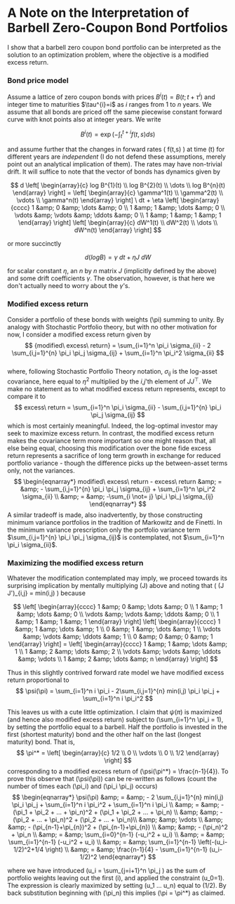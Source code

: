 
# A Note on the Interpretation of Barbell Zero-Coupon Bond Portfolios

I show that a barbell zero coupon bond portfolio can be interpreted as the solution to an optimization problem, where the objective is a modified excess return. 

### Bond price model

Assume a lattice of zero coupon bonds with prices $B^i(t) = B(t;t+\tau^{i})$ and integer time to maturities $\tau^{i}=i\$ as $i$ ranges from $1$ to $n$ years. We assume that all bonds are priced off the same piecewise constant forward curve with knot points also at integer years. We write 

$$
    B^{i}(t) = \exp\left(- \int_t^{t+i} f(t,s) ds \right)
$$

and assume further that the changes in forward rates \( f(t,s) \) at time \(t\) for different years are *independent* (I do not defend these assumptions, merely point out an analytical implication of them). The rates may have non-trivial drift. It will suffice to note that the vector of bonds has dynamics given by

$$
   d \left[ \begin{array}{c} log B^{1}(t) \\ 
                             log B^{2}(t) \\ 
                             \dots  \\
                             log B^{n}(t) 
     \end{array} \right] = \left[
                \begin{array}{c} 
                         \gamma^1(t) \\ 
                         \gamma^2(t) \\
                         \vdots \\
                         \gamma^n(t)
           \end{array}
  \right] \ dt 
    +  \eta \left[ \begin{array}{cccc} 1 &amp; 0 &amp; \dots &amp; 0 \\ 
                                  1 &amp; 1 &amp; \dots &amp; 0 \\
                                  \vdots &amp; \vdots &amp; \ddots &amp; 0 \\
                                  1 &amp; 1 &amp; 1 &amp; 1 
         \end{array} \right] 
      \left[ \begin{array}{c} dW^1(t) \\ 
                              dW^2(t) \\ 
                             \dots  \\
                              dW^n(t)
         \end{array} \right] 
$$

or more succinctly

$$
   d (log B) = \gamma \ dt + \eta J \ dW
$$

for scalar constant $\eta$, an $n$ by $n$ matrix $J$ (implicitly defined by the above) and some drift coefficients $\gamma$. The observation, however, is that here we don't actually need to worry about the $\gamma$'s. 

### Modified excess return 

Consider a portfolio of these bonds with weights \(\pi\) summing to unity. By analogy with Stochastic Portfolio theory, but with no other motivation for now, I consider a modified excess return given by 
$$
     {modified\ excess\ return} = \sum_{i=1}^n \pi_i \sigma_{ii} - 2 \sum_{i,j=1}^{n} \pi_i \pi_j \sigma_{ij} + \sum_{i=1}^n \pi_i^2 \sigma_{ii}
$$  
where, following Stochastic Portfolio Theory notation, $\sigma_{ij}$ is the log-asset covariance, here equal to $\eta^2$ multiplied by the $i$,$j$'th element of $J J^{\top}$. We make no statement as to what modified excess return represents, except to compare it to
$$
     excess\ return  =  \sum_{i=1}^n \pi_i \sigma_{ii} - \sum_{i,j=1}^{n} \pi_i \pi_j \sigma_{ij}
$$
which is most certainly meaningful. Indeed, the log-optimal investor may seek to maximize excess return. In contrast, the modified excess return makes the covariance term more important so one might reason that, all else being equal, choosing this modification over the bone fide excess return represents a sacrifice of long term growth in exchange for reduced portfolio variance - though the difference picks up the between-asset terms only, not the variances.   
$$
\begin{eqnarray*}
     modified\ excess\ return - excess\ return &amp; = &amp; - \sum_{i,j=1}^{n} \pi_i \pi_j \sigma_{ij} + \sum_{i=1}^n \pi_i^2 \sigma_{ii} \\
      &amp; = &amp; -\sum_{i \not= j} \pi_i \pi_j \sigma_{ij}
\end{eqnarray*}
$$
A similar tradeoff is made, also inadvertently, by those constructing minimum variance portfolios in the tradition of Markowitz and de Finetti. In the minimum variance prescription only the portfolio variance term $\sum_{i,j=1}^{n} \pi_i \pi_j \sigma_{ij}$ is contemplated, not $\sum_{i=1}^n \pi_i \sigma_{ii}$.   
   
### Maximizing the modified excess return
Whatever the modification contemplated may imply, we proceed towards its surprising implication by mentally multiplying \(J\) above and noting that \( (J J')_{i,j} = min(i,j) \) because 

$$
     \left[ \begin{array}{cccc} 1 &amp; 0 &amp; \dots &amp; 0 \\ 
                                  1 &amp; 1 &amp; \dots &amp; 0 \\
                                  \vdots &amp; \vdots &amp; \ddots &amp; 0 \\
                                  1 &amp; 1 &amp; 1 &amp; 1 
         \end{array} \right] 
       \left[ \begin{array}{cccc} 1 &amp; 1 &amp; \dots &amp; 1 \\ 
                                  0 &amp; 1 &amp; \dots &amp; 1 \\
                                  \vdots &amp; \vdots &amp; \ddots &amp; 1 \\
                                  0 &amp; 0 &amp; 0 &amp; 1 
         \end{array} \right] =  \left[ \begin{array}{cccc} 1 &amp; 1 &amp; \dots &amp; 1 \\ 
                                  1 &amp; 2 &amp; \dots &amp; 2 \\
                                  \vdots &amp; \vdots &amp; \ddots &amp; \vdots \\
                                  1 &amp; 2 &amp; \dots &amp; n 
         \end{array} \right] 
$$

Thus in this slightly contrived forward rate model we have modified excess return proportional to 
$$
       \psi(\pi) = \sum_{i=1}^n i \pi_i  - 2\sum_{i,j=1}^{n} min(i,j) \pi_i  \pi_j + \sum_{i=1}^n i \pi_i^2 
$$

This leaves us with a cute little optimization. I claim that $\psi(\pi)$ is maximized (and hence also modified excess return) subject to \(\sum_{i=1}^n \pi_i = 1\), by setting the portfolio equal to a barbell. Half the portfolio is invested in the first (shortest maturity) bond and the other half on the last (longest maturity) bond. That is,
$$
  \pi^* = \left[ \begin{array}{c} 1/2 \\ 0 \\ \vdots \\ 0 \\ 1/2   \end{array}  \right]
$$ 
corresponding to a modified excess return of \(\psi(\pi^*) = \frac{n-1}{4}\). To prove this observe that \(\psi(\pi)\) can be re-written as follows (count the number of times each \(\pi_i\) and \(\pi_i \pi_j\) occurs)
$$
 \begin{eqnarray*}
\psi(\pi) &amp; = &amp;  - 2 \sum_{i,j=1}^{n} min(i,j) \pi_i  \pi_j + \sum_{i=1}^n i \pi_i^2 + \sum_{i=1}^n i \pi_i \\
   &amp; = &amp;    -(\pi_1 + \pi_2 + ... + \pi_n)^2 + (\pi_1 + \pi_2 + ... + \pi_n) \\
 &amp;  &amp; -  (\pi_2 + ... + \pi_n)^2 + (\pi_2 + ... + \pi_n)\\
    &amp; &amp;  \vdots \\
    &amp; &amp; - (\pi_{n-1}+\pi_{n})^2 + (\pi_{n-1}+\pi_{n}) \\
    &amp;  &amp; - (\pi_n)^2 + \pi_n \\
   &amp; = &amp;  \sum_{i=0}^{n-1} (-u_i^2 + u_i) \\
   &amp; = &amp;  \sum_{i=1}^{n-1} (-u_i^2 + u_i) \\
   &amp; = &amp;  \sum_{i=1}^{n-1} \left(-(u_i-1/2)^2+1/4 \right) \\
   &amp; = &amp; \frac{n-1}{4} - \sum_{i=1}^{n-1} (u_i-1/2)^2
\end{eqnarray*}
$$

where we have introduced \(u_i = \sum_{j=i+1}^n \pi_j \) as the sum of portfolio weights leaving out the first \(i\), and applied the constraint \(u_0=1\). The expression is clearly maximized by setting \(u_1 ... u_n\) equal to \(1/2\). By back substitution beginning with \(\pi_n\) this implies \(\pi = \pi^*\) as claimed. 


